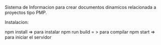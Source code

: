 Sistema de Informacion para crear documentos dinamicos relacionada a proyectos tipo PMP.

Instalacion:

npm install  => para instalar 
npm run build = > para compilar
npm start => para iniciar el servidor